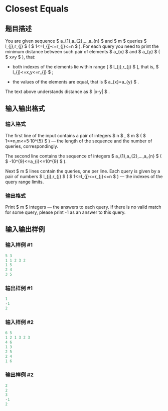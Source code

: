 # Closest Equals

## 题目描述

You are given sequence $ a_{1},a_{2},...,a_{n} $ and $ m $ queries $ l_{j},r_{j} $ ( $ 1<=l_{j}<=r_{j}<=n $ ). For each query you need to print the minimum distance between such pair of elements $ a_{x} $ and $ a_{y} $ ( $ x≠y $ ), that:

- both indexes of the elements lie within range \[ $ l_{j},r_{j} $ \], that is, $ l_{j}<=x,y<=r_{j} $ ;

- the values of the elements are equal, that is $ a_{x}=a_{y} $ .

The text above understands distance as $ |x-y| $ .

## 输入输出格式

### 输入格式

The first line of the input contains a pair of integers $ n $ , $ m $ ( $ 1<=n,m<=5·10^{5} $ ) — the length of the sequence and the number of queries, correspondingly.

The second line contains the sequence of integers $ a_{1},a_{2},...,a_{n} $ ( $ -10^{9}<=a_{i}<=10^{9} $ ).

Next $ m $ lines contain the queries, one per line. Each query is given by a pair of numbers $ l_{j},r_{j} $ ( $ 1<=l_{j}<=r_{j}<=n $ ) — the indexes of the query range limits.

### 输出格式

Print $ m $ integers — the answers to each query. If there is no valid match for some query, please print -1 as an answer to this query.

## 输入输出样例

### 输入样例 #1

```cpp
5 3
1 1 2 3 2
1 5
2 4
3 5

```
### 输出样例 #1

```cpp
1
-1
2

```
### 输入样例 #2

```cpp
6 5
1 2 1 3 2 3
4 6
1 3
2 5
2 4
1 6

```
### 输出样例 #2

```cpp
2
2
3
-1
2

```
